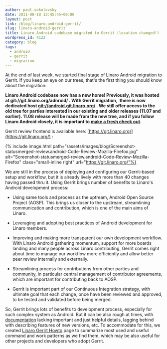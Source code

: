 ```yaml
---
author: paul.sokolovsky
date: 2011-08-18 13:45:45+00:00
layout: post
link: /blog/linaro-android-gerrit/
slug: linaro-android-gerrit
title: Linaro Android codebase migrated to Gerrit (location changed!)
wordpress_id: 4122
category: blog
tags:
  - android
  - gerrit
  - migration
---
```


At the end of last week, we started final stage of Linaro Android migration to Gerrit. If you keep an eye on our trees, that's the first thing you should know about the migration:

**Linaro Android codebase now has a new home! Previously, it was hosted at git://git.linaro.org/adnroid/ . With Gerrit migration,  there is now dedicated host [git://android.git.linaro.org/](http://android.git.linaro.org) . We still offer access to the old tree for parties interested in our existing and older releases (11.07 and earlier). 11.08 release will be made from the new tree, and if you follow Linaro Android closely, it is important to [make a fresh check out](https://wiki-archive.linaro.org/Platform/Android/GetSource).**

Gerrit review frontend is available here: [https://git.linaro.org/](https://git.linaro.org/) :

{% include image.html path="/assets/images/blog/Screenshot-statusmerged-review.android-Code-Review-Mozilla-Firefox.jpg" alt="Screenshot-statusmerged-review.android-Code-Review-Mozilla-Firefox" class="small-inline right" url="https://git.linaro.org/"%}

We are still in the process of deploying and configuring our Gerrit-based setup and workflow, but it is already lively with more than 40 changes having passed thru it. Using Gerrit brings number of benefits to Linaro's Android development process:

- Using same tools and process as the uptream, Android Open Source Project (AOSP). This brings us closer to the upstream, streamlining communication and contribution, which is one of the main aims of Linaro.

- Leveraging and adopting best practices of Android development for Linaro members.

- Improving and making more transparent our own development workflow. With Linaro Android gathering momentum, support for more boards landing and many people across Linaro contributing, Gerrit comes right about time to manage our workflow more efficiently and allow better peer review internally and externally.

- Streamlining process for contributions from other parties and community, in particular central management of contributor agreements, which are important for contributing back to AOSP.

- Gerrit is important part of our Continuous Integration strategy, with ultimate goal that each change, once have been reviewed and approved, to be tested and validated before being merged.

So, Gerrit brings lots of benefits to development process, especially for such complex system as Android. But it can be also rough at times, with [documentation](https://gerrit-documentation.storage.googleapis.com/Documentation/2.2.1/index.html#_resources) lacking important and just helpful details, lagging behind with describing features of new versions, etc. To accommodate for this, we created [Linaro Gerrit Howto](https://wiki-archive.linaro.org/Platform/Android/Gerrit) page to summarize most used and useful command and work patterns as we find them, which may be also useful for other projects and developers who adopt Gerrit.
